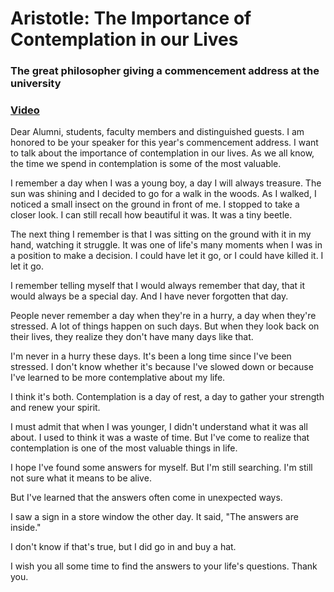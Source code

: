 # Aristotle: The Importance of Contemplation in our Lives

### The great philosopher giving a commencement address at the university

### [Video](https://www.youtube.com/watch?v=FvO0NNGytwY)

Dear Alumni, students, faculty members and distinguished guests. I am honored to be your speaker for this year's commencement address. I want to talk about the importance of contemplation in our lives. As we all know, the time we spend in contemplation is some of the most valuable.

I remember a day when I was a young boy, a day I will always treasure. The sun was shining and I decided to go for a walk in the woods. As I walked, I noticed a small insect on the ground in front of me. I stopped to take a closer look. I can still recall how beautiful it was. It was a tiny beetle.

The next thing I remember is that I was sitting on the ground with it in my hand, watching it struggle. It was one of life's many moments when I was in a position to make a decision. I could have let it go, or I could have killed it. I let it go.

I remember telling myself that I would always remember that day, that it would always be a special day. And I have never forgotten that day.

People never remember a day when they're in a hurry, a day when they're stressed. A lot of things happen on such days. But when they look back on their lives, they realize they don't have many days like that.

I'm never in a hurry these days. It's been a long time since I've been stressed. I don't know whether it's because I've slowed down or because I've learned to be more contemplative about my life.

I think it's both. Contemplation is a day of rest, a day to gather your strength and renew your spirit.

I must admit that when I was younger, I didn't understand what it was all about. I used to think it was a waste of time. But I've come to realize that contemplation is one of the most valuable things in life.

I hope I've found some answers for myself. But I'm still searching. I'm still not sure what it means to be alive.

But I've learned that the answers often come in unexpected ways.

I saw a sign in a store window the other day. It said, "The answers are inside."

I don't know if that's true, but I did go in and buy a hat.

I wish you all some time to find the answers to your life's questions. Thank you.